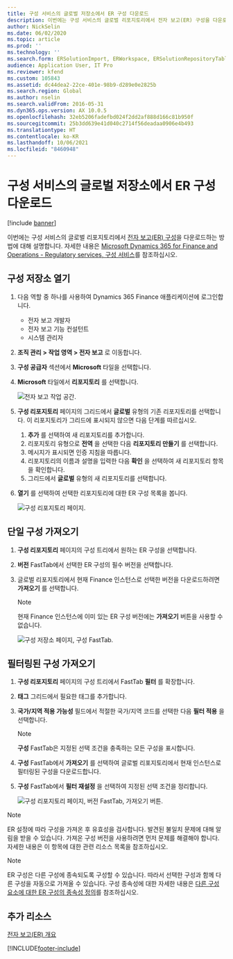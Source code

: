 ```yaml
---
title: 구성 서비스의 글로벌 저장소에서 ER 구성 다운로드
description: 이번에는 구성 서비스의 글로벌 리포지토리에서 전자 보고(ER) 구성을 다운로드하는 방법에 대해 설명합니다.
author: NickSelin
ms.date: 06/02/2020
ms.topic: article
ms.prod: ''
ms.technology: ''
ms.search.form: ERSolutionImport, ERWorkspace, ERSolutionRepositoryTable
audience: Application User, IT Pro
ms.reviewer: kfend
ms.custom: 105843
ms.assetid: dc44dea2-22ce-401e-98b9-d289e0e2825b
ms.search.region: Global
ms.author: nselin
ms.search.validFrom: 2016-05-31
ms.dyn365.ops.version: AX 10.0.5
ms.openlocfilehash: 32eb5206fadefbd024f2dd2af888d166c81b950f
ms.sourcegitcommit: 25b3dd639e41d040c2714f56deadaa0906e4b493
ms.translationtype: HT
ms.contentlocale: ko-KR
ms.lasthandoff: 10/06/2021
ms.locfileid: "8460948"
---
```

# <a name="download-er-configurations-from-the-global-repository-of-configuration-service"></a>구성 서비스의 글로벌 저장소에서 ER 구성 다운로드

[!include [banner](../includes/banner.md)]

이번에는 구성 서비스의 글로벌 리포지토리에서 [전자 보고(ER) 구성](general-electronic-reporting.md#Configuration)을 다운로드하는 방법에 대해 설명합니다. 자세한 내용은 [Microsoft Dynamics 365 for Finance and Operations - Regulatory services, 구성 서비스](/business-applications-release-notes/october18/dynamics365-finance-operations/regulatory-service-configuration)를 참조하십시오.

## <a name="open-configurations-repository"></a>구성 저장소 열기

1. 다음 역할 중 하나를 사용하여 Dynamics 365 Finance 애플리케이션에 로그인합니다.

    - 전자 보고 개발자
    - 전자 보고 기능 컨설턴트
    - 시스템 관리자

2. **조직 관리 > 작업 영역 > 전자 보고** 로 이동합니다.
3. **구성 공급자** 섹션에서 **Microsoft** 타일을 선택합니다.
3. **Microsoft** 타일에서 **리포지토리** 를 선택합니다.

    ![전자 보고 작업 공간.](./media/er-download-configurations-global-repo-er-workspace.png)

4. **구성 리포지토리** 페이지의 그리드에서 **글로벌** 유형의 기존 리포지토리를 선택합니다. 이 리포지토리가 그리드에 표시되지 않으면 다음 단계를 따르십시오.

    1. **추가** 를 선택하여 새 리포지토리를 추가합니다.
    2. 리포지토리 유형으로 **전역** 을 선택한 다음 **리포지토리 만들기** 를 선택합니다.
    3. 메시지가 표시되면 인증 지침을 따릅니다.
    4. 리포지토리의 이름과 설명을 입력한 다음 **확인** 을 선택하여 새 리포지토리 항목을 확인합니다.
    5. 그리드에서 **글로벌** 유형의 새 리포지토리를 선택합니다.

5. **열기** 를 선택하여 선택한 리포지토리에 대한 ER 구성 목록을 봅니다.

    ![구성 리포지토리 페이지.](./media/er-download-configurations-global-repo-repositories-list.png)

## <a name="import-a-single-configuration"></a>단일 구성 가져오기

1. **구성 리포지토리** 페이지의 구성 트리에서 원하는 ER 구성을 선택합니다.
2. **버전** FastTab에서 선택한 ER 구성의 필수 버전을 선택합니다.
3. 글로벌 리포지토리에서 현재 Finance 인스턴스로 선택한 버전을 다운로드하려면 **가져오기** 를 선택합니다.

    > [!NOTE]
    > 현재 Finance 인스턴스에 이미 있는 ER 구성 버전에는 **가져오기** 버튼을 사용할 수 없습니다.

    ![구성 저장소 페이지, 구성 FastTab.](./media/er-download-configurations-global-repo-repository-content.png)

## <a name="import-filtered-configurations"></a>필터링된 구성 가져오기

1. **구성 리포지토리** 페이지의 구성 트리에서 FastTab **필터** 를 확장합니다.
2. **태그** 그리드에서 필요한 태그를 추가합니다.
3. **국가/지역 적용 가능성** 필드에서 적절한 국가/지역 코드를 선택한 다음 **필터 적용** 을 선택합니다.

    > [!NOTE]
    > **구성** FastTab은 지정된 선택 조건을 충족하는 모든 구성을 표시합니다.

4. **구성** FastTab에서 **가져오기** 를 선택하여 글로벌 리포지토리에서 현재 인스턴스로 필터링된 구성을 다운로드합니다.
5. **구성** FastTab에서 **필터 재설정** 을 선택하여 지정된 선택 조건을 정리합니다.

    ![구성 리포지토리 페이지, 버전 FastTab, 가져오기 버튼.](./media/er-download-configurations-global-repo-filtered-configurations.png)

> [!NOTE]
> ER 설정에 따라 구성을 가져온 후 유효성을 검사합니다. 발견된 불일치 문제에 대해 알림을 받을 수 있습니다. 가져온 구성 버전을 사용하려면 먼저 문제를 해결해야 합니다. 자세한 내용은 이 항목에 대한 관련 리소스 목록을 참조하십시오.

> [!NOTE]
> ER 구성은 다른 구성에 종속되도록 구성할 수 있습니다. 따라서 선택한 구성과 함께 다른 구성을 자동으로 가져올 수 있습니다. 구성 종속성에 대한 자세한 내용은 [다른 구성 요소에 대한 ER 구성의 종속성 정의](tasks/er-define-dependency-er-configurations-from-other-components-july-2017.md)를 참조하십시오.

## <a name="additional-resources"></a>추가 리소스

[전자 보고(ER) 개요](general-electronic-reporting.md)


[!INCLUDE[footer-include](../../../includes/footer-banner.md)]
